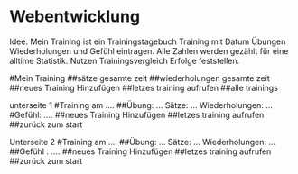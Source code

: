 # Webentwicklung
Idee: Mein Training ist ein Trainingstagebuch Training mit Datum Übungen Wiederholungen und Gefühl eintragen. Alle Zahlen werden gezählt für eine alltime Statistik.
Nutzen Trainingsvergleich Erfolge feststellen.



#Mein Training
##sätze gesamte zeit
##wiederholungen gesamte zeit
##neues Training Hinzufügen
##letzes training aufrufen
##alle trainings




unterseite 1
#Training am .... 
##Übung: ...
Sätze: ...
Wiederholungen: ...
#Gefühl: ....
##neues Training Hinzufügen
##letzes training aufrufen
##zurück zum start


Unterseite 2
#Training am ....
##Übung: ...
Sätze: ...
Wiederholungen: ...
##Gefühl : ....
##neues Training Hinzufügen
##letzes training aufrufen
##zurück zum start


